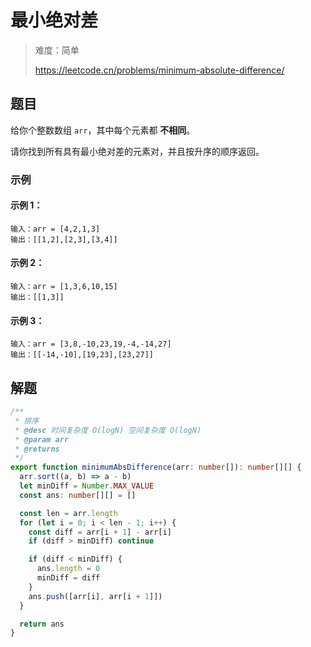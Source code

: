 # 最小绝对差

> 难度：简单
>
> https://leetcode.cn/problems/minimum-absolute-difference/

## 题目

给你个整数数组 `arr`，其中每个元素都 **不相同**。

请你找到所有具有最小绝对差的元素对，并且按升序的顺序返回。

### 示例

#### 示例 1：

```
输入：arr = [4,2,1,3]
输出：[[1,2],[2,3],[3,4]]
```

#### 示例 2：

```
输入：arr = [1,3,6,10,15]
输出：[[1,3]]
```

#### 示例 3：

```
输入：arr = [3,8,-10,23,19,-4,-14,27]
输出：[[-14,-10],[19,23],[23,27]]
```

## 解题

```ts
/**
 * 排序
 * @desc 时间复杂度 O(logN) 空间复杂度 O(logN)
 * @param arr
 * @returns
 */
export function minimumAbsDifference(arr: number[]): number[][] {
  arr.sort((a, b) => a - b)
  let minDiff = Number.MAX_VALUE
  const ans: number[][] = []

  const len = arr.length
  for (let i = 0; i < len - 1; i++) {
    const diff = arr[i + 1] - arr[i]
    if (diff > minDiff) continue

    if (diff < minDiff) {
      ans.length = 0
      minDiff = diff
    }
    ans.push([arr[i], arr[i + 1]])
  }

  return ans
}
```